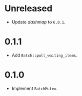 # Unreleased
* Update _dashmap_ to `6.0.1`.

# 0.1.1
* Add `Batch::pull_waiting_items`.

# 0.1.0
* Implement `BatchMutex`.
